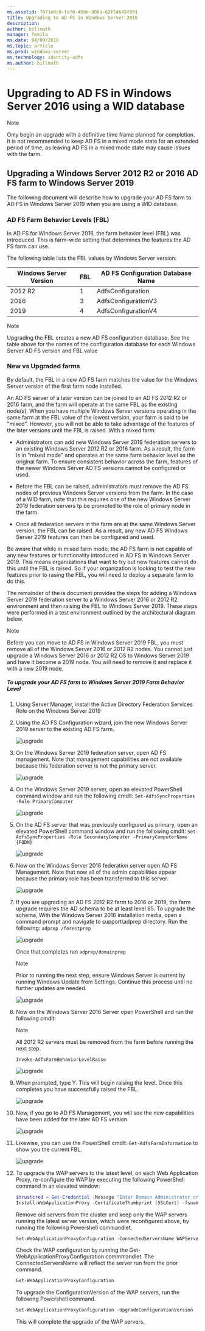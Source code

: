 ```yaml
---
ms.assetid: 7671e0c9-faf0-40de-808a-62f54645f891
title: Upgrading to AD FS in Windows Server 2016
description:
author: billmath
manager: femila
ms.date: 04/09/2018
ms.topic: article
ms.prod: windows-server
ms.technology: identity-adfs
ms.author: billmath
---
```


# Upgrading to AD FS in Windows Server 2016 using a WID database


> [!NOTE]  
> Only begin an upgrade with a definitive time frame planned for completion. It is not recommended to keep AD FS in a mixed mode state for an extended period of time, as leaving AD FS in a mixed mode state may cause issues with the farm.

## Upgrading a Windows Server 2012 R2 or 2016 AD FS farm to Windows Server 2019
The following document will describe how to upgrade your AD FS farm to AD FS in Windows Server 2019 when you are using a WID database.  

### AD FS Farm Behavior Levels (FBL)  
In AD FS for Windows Server 2016, the farm behavior level (FBL) was introduced. This is farm-wide setting that determines the features the AD FS farm can use.

The following table lists the FBL values by Windows Server version:

| Windows Server Version  | FBL | AD FS Configuration Database Name |
| ------------- | ------------- | ------------- |
| 2012 R2  | 1  | AdfsConfiguration |
| 2016  | 3  | AdfsConfigurationV3 |
| 2019  | 4  | AdfsConfigurationV4 |

> [!NOTE]  
> Upgrading the FBL creates a new AD FS configuration database.  See the table above for the names of the configuration database for each Windows Server AD FS version and FBL value

### New vs Upgraded farms
By default, the FBL in a new AD FS farm matches the value for the Windows Server version of the first farm node installed.  

An AD FS server of a later version can be joined to an AD FS 2012 R2 or 2016 farm, and the farm will operate at the same FBL as the existing node(s). When you have multiple Windows Server versions operating in the same farm at the FBL value of the lowest version, your farm is said to be "mixed". However, you will not be able to take advantage of the features of the later versions until the FBL is raised. With a mixed farm:  

-   Administrators can add new Windows Server 2019 federation servers to an existing Windows Server 2012 R2 or 2016 farm. As a result, the farm is in "mixed mode" and operates at the same farm behavior level as the original farm. To ensure consistent behavior across the farm, features of the newer Windows Server AD FS versions cannot be configured or used.  

- Before the FBL can be raised, administrators must remove the AD FS nodes of previous Windows Server versions from the farm.  In the case of a WID farm, note that this requires one of the new Windows Server 2019 federation servers tp be promoted to the role of primary node in the farm.

-   Once all federation servers in the farm are at the same Windows Server version, the FBL can be raised.  As a result, any new AD FS Windows Server 2019 features can then be configured and used.

Be aware that while in mixed farm mode, the AD FS farm is not capable of any new features or functionality introduced in AD FS in Windows Server 2019. This means organizations that want to try out new features cannot do this until the FBL is raised. So if your organization is looking to test the new features prior to rasing the FBL, you will need to deploy a separate farm to do this.  

The remainder of the is document provides the steps for adding a Windows Server 2019 federation server to a Windows Server 2016 or 2012 R2 environment and then raising the FBL to Windows Server 2019. These steps were performed in a test environment outlined by the architectural diagram below.  

> [!NOTE]  
> Before you can move to AD FS in Windows Server 2019 FBL, you must remove all of the Windows Server 2016 or 2012 R2 nodes. You cannot just upgrade a Windows Server 2016 or 2012 R2 OS to Windows Server 2019 and have it become a 2019 node. You will need to remove it and replace it with a new 2019 node.



##### To upgrade your AD FS farm to Windows Server 2019 Farm Behavior Level  

1.  Using Server Manager, install the Active Directory Federation Services Role on the Windows Server 2019

2.  Using the AD FS Configuration wizard, join the new Windows Server 2019 server to the existing AD FS farm.  

    ![upgrade](media/Upgrading-to-AD-FS-in-Windows-Server-2016/ADFS_Mixed_1.png)  

3.  On the Windows Server 2019 federation server, open AD FS management. Note that management capabilities are not available because this federation server is not the primary server.  

    ![upgrade](media/Upgrading-to-AD-FS-in-Windows-Server-2016/ADFS_Mixed_3.png)  

4.  On the Windows Server 2019 server, open an elevated PowerShell command window and run the following cmdlt: `Set-AdfsSyncProperties -Role PrimaryComputer`

    ![upgrade](media/Upgrading-to-AD-FS-in-Windows-Server-2016/ADFS_Mixed_4.png)  

5.  On the  AD FS server that was previously configured as primary, open  an elevated PowerShell command window and run the following cmdlt: `Set-AdfsSyncProperties -Role SecondaryComputer -PrimaryComputerName {FQDN} `

    ![upgrade](media/Upgrading-to-AD-FS-in-Windows-Server-2016/ADFS_Mixed_5.png)  

6.  Now on the Windows Server 2016 federation server open AD FS Management. Note that now all of the admin capabilities appear because the primary role has been transferred to this server.  

    ![upgrade](media/Upgrading-to-AD-FS-in-Windows-Server-2016/ADFS_Mixed_6.png)  

7.  If you are upgrading an AD FS 2012 R2 farm to 2016 or 2019, the farm upgrade requires the AD schema to be at least level 85.  To upgrade the schema, With the Windows Server 2016 installation media, open a command prompt and navigate to support\adprep directory. Run the following:  `adprep /forestprep`

    ![upgrade](media/Upgrading-to-AD-FS-in-Windows-Server-2016/ADFS_Mixed_7.png)  

    Once that completes run `adprep/domainprep`
    >[!NOTE]
    >Prior to running the next step, ensure Windows Server is current by running Windows Update from Settings. Continue this process until no further updates are needed.
    >

    ![upgrade](media/Upgrading-to-AD-FS-in-Windows-Server-2016/ADFS_Mixed_8.png)  

8. Now on the Windows Server 2016 Server open PowerShell and run the following cmdlt:
    >[!NOTE]
    > All 2012 R2 servers must be removed from the farm before running the next step.

    `Invoke-AdfsFarmBehaviorLevelRaise`  

    ![upgrade](media/Upgrading-to-AD-FS-in-Windows-Server-2016/ADFS_Mixed_9.png)  

9. When prompted, type Y. This will begin raising the level. Once this completes you have successfully raised the FBL.  

    ![upgrade](media/Upgrading-to-AD-FS-in-Windows-Server-2016/ADFS_Mixed_10.png)  

10. Now, if you go to AD FS Management, you will see the new capabilities have been added for the later AD FS version

    ![upgrade](media/Upgrading-to-AD-FS-in-Windows-Server-2016/ADFS_Mixed_12.png)  

11. Likewise, you can use the PowerShell cmdlt:  `Get-AdfsFarmInformation` to show you the current FBL.  

    ![upgrade](media/Upgrading-to-AD-FS-in-Windows-Server-2016/ADFS_Mixed_13.png)  

12. To upgrade the WAP servers to the latest level, on each Web Application Proxy, re-configure the WAP by executing the following PowerShell command in an elevated window:  
    ```powershell
    $trustcred = Get-Credential -Message "Enter Domain Administrator credentials"
    Install-WebApplicationProxy -CertificateThumbprint {SSLCert} -fsname fsname -FederationServiceTrustCredential $trustcred  
    ```
    Remove old servers from the cluster and keep only the WAP servers running the latest server version, which were reconfigured above, by running the following Powershell commandlet.
    ```powershell
    Set-WebApplicationProxyConfiguration -ConnectedServersName WAPServerName1, WAPServerName2
    ```
    Check the WAP configuration by running the Get-WebApplicationProxyConfiguration commmandlet. The ConnectedServersName will reflect the server run from the prior command.
    ```powershell
    Get-WebApplicationProxyConfiguration
    ```
    To upgrade the ConfigurationVersion of the WAP servers, run the following Powershell command.
    ```powershell
    Set-WebApplicationProxyConfiguration -UpgradeConfigurationVersion
    ```
    This will complete the upgrade of the WAP servers.
